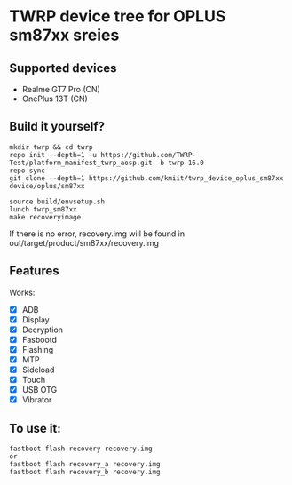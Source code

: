 # TWRP device tree for OPLUS sm87xx sreies

## Supported devices
- Realme GT7 Pro (CN)
- OnePlus 13T (CN)

## Build it yourself?

```
mkdir twrp && cd twrp
repo init --depth=1 -u https://github.com/TWRP-Test/platform_manifest_twrp_aosp.git -b twrp-16.0
repo sync
git clone --depth=1 https://github.com/kmiit/twrp_device_oplus_sm87xx device/oplus/sm87xx
```

```
source build/envsetup.sh
lunch twrp_sm87xx
make recoveryimage
```

If there is no error, recovery.img will be found in out/target/product/sm87xx/recovery.img  


## Features
Works:
- [X] ADB
- [X] Display
- [X] Decryption
- [X] Fasbootd
- [X] Flashing
- [X] MTP
- [X] Sideload
- [X] Touch
- [X] USB OTG
- [X] Vibrator

## To use it:

```
fastboot flash recovery recovery.img
or
fastboot flash recovery_a recovery.img
fastboot flash recovery_b recovery.img
```
